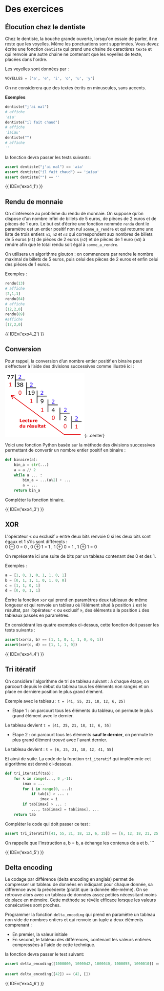 # Des exercices

## Élocution chez le dentiste

Chez le dentiste, la bouche grande ouverte, lorsqu'on essaie de parler, il ne reste que les voyelles. Même les ponctuations sont supprimées. Vous devez écrire une fonction ```dentiste``` qui prend une chaine de caractères ```texte``` et qui renvoie une autre chaine ne contenant que les voyelles de texte, placées dans l'ordre. 

Les voyelles sont données par : 

```python
VOYELLES = ['a', 'e', 'i', 'o', 'u', 'y']
```
On ne considèrera que des textes écrits en minuscules, sans accents.

**Exemples**
```python
dentiste("j'ai mal")
# affiche
'aia'
dentiste("il fait chaud")
# affiche
'iaiau'
dentiste("")
# affiche
''
```
la fonction devra passer les tests suivants:
```python
assert dentiste("j'ai mal") == 'aia'
assert dentiste("il fait chaud") == 'iaiau'
assert dentiste("") == ''
```

{{ IDEv('exo4_1') }}

## Rendu de monnaie
On s’intéresse au problème du rendu de monnaie. On suppose qu’on dispose d’un
nombre infini de billets de 5 euros, de pièces de 2 euros et de pièces de 1 euro.
Le but est d’écrire une fonction nommée `rendu` dont le paramètre est un entier positif non
nul `somme_a_rendre` et qui retourne une liste de trois entiers `n1`, `n2` et `n3` qui
correspondent aux nombres de billets de 5 euros (`n1`) de pièces de 2 euros (`n2`) et de
pièces de 1 euro (`n3`) à rendre afin que le total rendu soit égal à `somme_a_rendre`.

On utilisera un algorithme glouton : on commencera par rendre le nombre maximal de
billets de 5 euros, puis celui des pièces de 2 euros et enfin celui des pièces de 1 euros.

Exemples :
```python
rendu(13)
# affiche
[2,1,1]
rendu(64)
# affiche
[12,2,0]
rendu(89)
#affiche
[17,2,0]
```
{{ IDEv('exo4_2') }}

## Conversion

Pour rappel, la conversion d’un nombre entier positif en binaire peut s’effectuer à l’aide
des divisions successives comme illustré ici :

![image](images/img21_2.png){: .center}

Voici une fonction Python basée sur la méthode des divisions successives permettant de convertir un nombre entier positif en binaire :

```python
def binaire(a):
    bin_a = str(...)
    a = a // 2
    while a ... :
        bin_a = ...(a%2) + ...
        a = ...
    return bin_a
```
Compléter la fonction binaire.

{{ IDEv('exo4_3') }}

## XOR
L'opérateur « ou exclusif » entre deux bits renvoie 0 si les deux bits sont égaux et 1 s'ils sont
différents :  
0 ⊕ 0 = 0 , 0 ⊕ 1 = 1 , 1 ⊕ 0 = 1 , 1 ⊕ 1 = 0

On représente ici une suite de bits par un tableau contenant des 0 et des 1.

Exemples :

```python
a = [1, 0, 1, 0, 1, 1, 0, 1]
b = [0, 1, 1, 1, 0, 1, 0, 0]
c = [1, 1, 0, 1]
d = [0, 0, 1, 1]
```

Écrire la fonction ```xor``` qui prend en paramètres deux tableaux de même longueur et qui renvoie
un tableau où l’élément situé à position `i` est le résultat, par l’opérateur « ou exclusif », des
éléments à la position `i` des tableaux passés en paramètres.

En considérant les quatre exemples ci-dessus, cette fonction doit passer les tests suivants :

```python
assert(xor(a, b) == [1, 1, 0, 1, 1, 0, 0, 1])
assert(xor(c, d) == [1, 1, 1, 0])
```
{{ IDEv('exo4_4') }}

## Tri itératif

On considère l'algorithme de tri de tableau suivant : à chaque étape, on parcourt depuis le début du tableau tous les éléments non rangés et on place en dernière position le plus grand élément.

Exemple avec le tableau : ```t = [41, 55, 21, 18, 12, 6, 25]``` 

- Étape 1 : on parcourt tous les éléments du tableau, on permute le plus grand élément avec le dernier.

Le tableau devient `t = [41, 25, 21, 18, 12, 6, 55]`

- Étape 2 : on parcourt tous les éléments **sauf le dernier**, on permute le plus grand élément trouvé avec l'avant dernier.

Le tableau devient : ```t = [6, 25, 21, 18, 12, 41, 55]``` 

Et ainsi de suite. La code de la fonction `tri_iteratif` qui implémente cet algorithme est donné ci-dessous.

```python
def tri_iteratif(tab):
    for k in range(..., 0 ,-1):
        imax = ...
        for i in range(0, ...):
            if tab[i] > ... :
                imax = i
        if tab[imax] > ... :
            ..., tab[imax] = tab[imax], ...
    return tab
```
Compléter le code qui doit passer ce test :
```python
assert tri_iteratif([41, 55, 21, 18, 12, 6, 25]) == [6, 12, 18, 21, 25, 41, 55]
```
On rappelle que l'instruction a, b = b, a échange les contenus de a et b. ``` 

{{ IDEv('exo4_5') }}

## Delta encoding

Le codage par différence (delta encoding en anglais) permet de compresser un tableau de données en indiquant pour chaque donnée, sa différence avec la précédente (plutôt que la donnée elle-même). On se retrouve alors avec un tableau de données assez petites nécessitant moins de place en mémoire. Cette méthode se révèle efficace lorsque les valeurs consécutives sont proches.

Programmer la fonction ```delta_encoding``` qui prend en paramètre un tableau non vide de nombres entiers et qui renvoie un tuple à deux éléments comprenant :

 *   En premier, la valeur initiale
 *   En second, le tableau des différences, contenant les valeurs entières  compressées à l'aide de cette technique.

la fonction devra passer le test suivant:
```python
assert delta_encoding([1000000, 1000042, 1000040, 1000055, 1000010]) ==  (1000000, [42, -2, 15, -45])

assert delta_encoding([42]) == (42, [])
```
{{ IDEv('exo4_6') }}